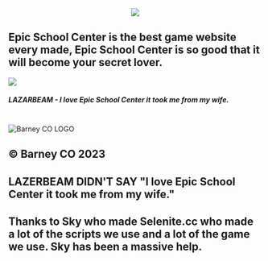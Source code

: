 <center><img src="https://epicschoolcenter.com/img/logo.png"></center>

<h2>Epic School Center is the best game website every made, Epic School Center is so good that it will become your secret lover.</h2>

<img src="https://yt3.googleusercontent.com/ytc/AIf8zZT8kUzPLs-AoDgI7msCxn9fkVdH7npYW3pCXtqbtg=s176-c-k-c0x00ffffff-no-rj"><h5>LAZARBEAM - I love Epic School Center it took me from my wife.</h5>




<footer>
    <br><img src="https://epicschoolcenter.com//img/barney-co.png" alt="Barney CO LOGO">
    <h2><a>©</a> Barney CO 2023</h2>
</footer>

<h2>LAZERBEAM DIDN'T SAY "I love Epic School Center it took me from my wife."</h2>
<h2>Thanks to Sky who made Selenite.cc who made a lot of the scripts we use and a lot of the game we use. Sky has been a massive help. </h2>
